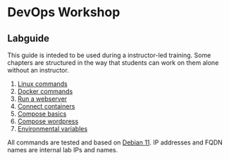 # DevOps Workshop
## Labguide

This guide is inteded to be used during a instructor-led training. Some chapters are structured in the way that students can work on them alone without an instructor.

1) [Linux commands](doc/Labguide/linux-commands.md)
2) [Docker commands](doc/Labguide/docker-commands.md)
3) [Run a webserver](doc/Labguide/run-a-webserver.md)
4) [Connect containers](doc/Labguide/connect-containers.md)
5) [Compose basics](doc/Labguide/compose-basics.md)
6) [Compose wordpress](doc/Labguide/compose-wordpress.md)
7) [Environmental variables](doc/Labguide/env-variables.md)


All commands are tested and based on [Debian 11](https://www.debian.org/). IP addresses and FQDN names are internal lab IPs and names.